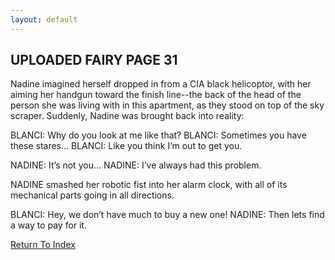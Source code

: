 ```yaml
---
layout: default
---
```

## UPLOADED FAIRY PAGE 31
Nadine imagined herself dropped in from a CIA black helicoptor, with her aiming her handgun toward the finish line--the back of the head of the person she was living with in this apartment, as they stood on top of the sky scraper. Suddenly, Nadine was brought back into reality:

BLANCI: Why do you look at me like that?
BLANCI: Sometimes you have these stares...
BLANCI: Like you think I’m out to get you.

NADINE: It’s not you...
NADINE: I’ve always had this problem.

NADINE smashed her robotic fist into her alarm clock, with all of its mechanical parts going in all directions.

BLANCI: Hey, we don’t have much to buy a new one!
NADINE: Then lets find a way to pay for it.
  
 [Return To Index](https://lwflouisa.github.io/uploadedfairyalt/script_index.html)
